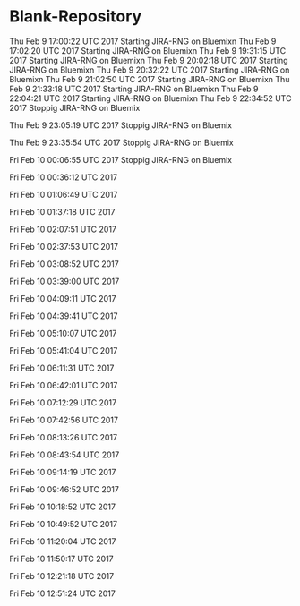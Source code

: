 # Blank-Repository
Thu Feb 9 17:00:22 UTC 2017 Starting JIRA-RNG on Bluemixn
Thu Feb 9 17:02:20 UTC 2017 Starting JIRA-RNG on Bluemixn
Thu Feb 9 19:31:15 UTC 2017 Starting JIRA-RNG on Bluemixn
Thu Feb 9 20:02:18 UTC 2017 Starting JIRA-RNG on Bluemixn
Thu Feb 9 20:32:22 UTC 2017 Starting JIRA-RNG on Bluemixn
Thu Feb 9 21:02:50 UTC 2017 Starting JIRA-RNG on Bluemixn
Thu Feb 9 21:33:18 UTC 2017 Starting JIRA-RNG on Bluemixn
Thu Feb 9 22:04:21 UTC 2017 Starting JIRA-RNG on Bluemixn
Thu Feb 9 22:34:52 UTC 2017 Stoppig JIRA-RNG on Bluemix
 
Thu Feb 9 23:05:19 UTC 2017 Stoppig JIRA-RNG on Bluemix
 
Thu Feb 9 23:35:54 UTC 2017 Stoppig JIRA-RNG on Bluemix
 
Fri Feb 10 00:06:55 UTC 2017 Stoppig JIRA-RNG on Bluemix
 
Fri Feb 10 00:36:12 UTC 2017
 
Fri Feb 10 01:06:49 UTC 2017
 
Fri Feb 10 01:37:18 UTC 2017
 
Fri Feb 10 02:07:51 UTC 2017
 
Fri Feb 10 02:37:53 UTC 2017
 
Fri Feb 10 03:08:52 UTC 2017
 
Fri Feb 10 03:39:00 UTC 2017
 
Fri Feb 10 04:09:11 UTC 2017
 
Fri Feb 10 04:39:41 UTC 2017
 
Fri Feb 10 05:10:07 UTC 2017
 
Fri Feb 10 05:41:04 UTC 2017
 
Fri Feb 10 06:11:31 UTC 2017
 
Fri Feb 10 06:42:01 UTC 2017
 
Fri Feb 10 07:12:29 UTC 2017
 
Fri Feb 10 07:42:56 UTC 2017
 
Fri Feb 10 08:13:26 UTC 2017
 
Fri Feb 10 08:43:54 UTC 2017
 
Fri Feb 10 09:14:19 UTC 2017
 
Fri Feb 10 09:46:52 UTC 2017
 
Fri Feb 10 10:18:52 UTC 2017
 
Fri Feb 10 10:49:52 UTC 2017
 
Fri Feb 10 11:20:04 UTC 2017
 
Fri Feb 10 11:50:17 UTC 2017
 
Fri Feb 10 12:21:18 UTC 2017
 
Fri Feb 10 12:51:24 UTC 2017
 
